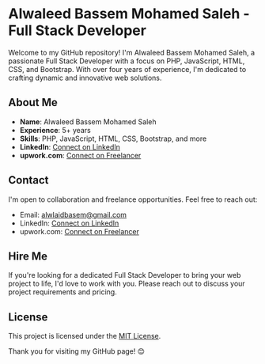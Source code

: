 # Alwaleed Bassem Mohamed Saleh - Full Stack Developer

Welcome to my GitHub repository! I'm Alwaleed Bassem Mohamed Saleh, a passionate Full Stack Developer with a focus on PHP, JavaScript, HTML, CSS, and Bootstrap. With over four years of experience, I'm dedicated to crafting dynamic and innovative web solutions.

## About Me

- **Name**: Alwaleed Bassem Mohamed Saleh
- **Experience**: 5+ years
- **Skills**: PHP, JavaScript, HTML, CSS, Bootstrap, and more
- **LinkedIn**: [Connect on LinkedIn](https://www.linkedin.com/in/WalidTechPro/)
- **upwork.com**: [Connect on Freelancer](https://www.freelancer.com/u/WalidTechPro/)
## Contact

I'm open to collaboration and freelance opportunities. Feel free to reach out:

- Email: alwlaidbasem@gmail.com
- LinkedIn: [Connect on LinkedIn](https://www.linkedin.com/in/WalidTechPro/)
- upwork.com: [Connect on Freelancer](https://www.freelancer.com/u/WalidTechPro/)

## Hire Me

If you're looking for a dedicated Full Stack Developer to bring your web project to life, I'd love to work with you. Please reach out to discuss your project requirements and pricing.

## License

This project is licensed under the [MIT License](LICENSE.md).

Thank you for visiting my GitHub page! 😊
